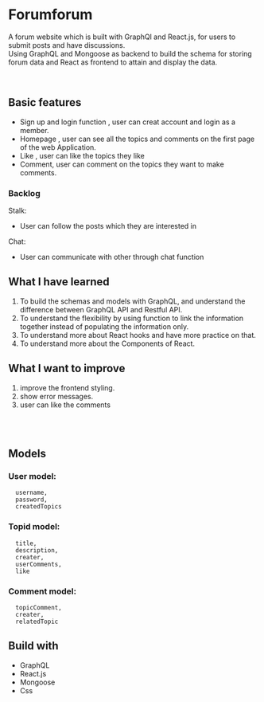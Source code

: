 # Forumforum

A forum website which is built with GraphQl and React.js, for users to submit posts and have discussions.
</br>
Using GraphQL and Mongoose as backend to build the schema for storing forum data and React as frontend to attain and display the data.

</br>

## Basic features

- Sign up and login function , user can creat account and login as a member.
- Homepage , user can see all the topics and comments on the first page of the web Application.
- Like , user can like the topics they like
- Comment, user can comment on the topics they want to make comments.

### Backlog

Stalk:

- User can follow the posts which they are interested in

Chat:

- User can communicate with other through chat function

## What I have learned

1. To build the schemas and models with GraphQL, and understand the difference between GraphQL API and Restful API.
2. To understand the flexibility by using function to link the information together instead of populating the information only.
3. To understand more about React hooks and have more practice on that.
4. To understand more about the Components of React.

## What I want to improve

1. improve the frontend styling.
2. show error messages.
3. user can like the comments

<br><br>

## Models

### User model:

```
  username,
  password,
  createdTopics
```

### Topid model:

```
  title,
  description,
  creater,
  userComments,
  like
```

### Comment model:

```
  topicComment,
  creater,
  relatedTopic
```

## Build with

- GraphQL
- React.js
- Mongoose
- Css
